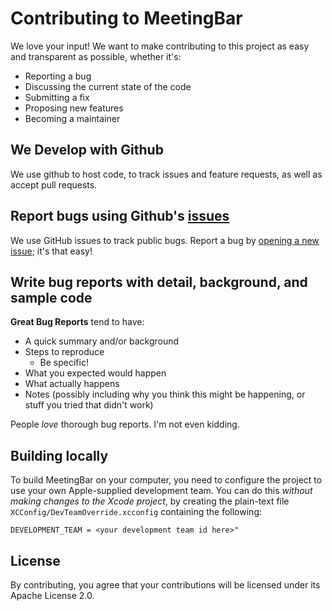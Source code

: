# Contributing to MeetingBar

We love your input! We want to make contributing to this project as easy and transparent as possible, whether it's:

*   Reporting a bug
*   Discussing the current state of the code
*   Submitting a fix
*   Proposing new features
*   Becoming a maintainer

## We Develop with Github

We use github to host code, to track issues and feature requests, as well as accept pull requests.

## Report bugs using Github's [issues](hhttps://github.com/leits/MeetingBar/issues)

We use GitHub issues to track public bugs. Report a bug by [opening a new issue](https://github.com/leits/MeetingBar/issues/new); it's that easy!

## Write bug reports with detail, background, and sample code

**Great Bug Reports** tend to have:

*   A quick summary and/or background
*   Steps to reproduce
    *   Be specific!
*   What you expected would happen
*   What actually happens
*   Notes (possibly including why you think this might be happening, or stuff you tried that didn't work)

People *love* thorough bug reports. I'm not even kidding.

## Building locally

To build MeetingBar on your computer, you need to configure the project to use your own Apple-supplied development team. You can do this *without making changes to the Xcode project*, by creating the plain-text file `XCConfig/DevTeamOverride.xcconfig` containing the following:

    DEVELOPMENT_TEAM = <your development team id here>"

## License

By contributing, you agree that your contributions will be licensed under its Apache License 2.0.
